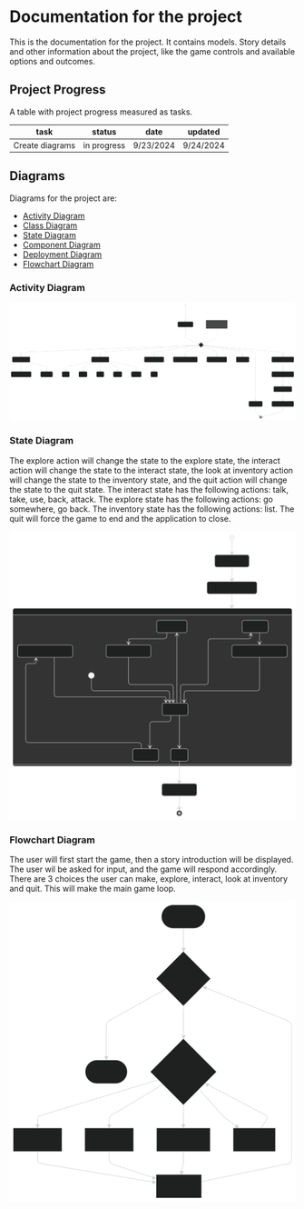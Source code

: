 # Documentation for the project

This is the documentation for the project. It contains models.
Story details and other information about the project, like 
the game controls and available options and outcomes.

## Project Progress

A table with project progress measured as tasks.

| task            | status      | date      | updated   |
|-----------------|-------------|-----------|-----------|
| Create diagrams | in progress | 9/23/2024 | 9/24/2024 |

## Diagrams

Diagrams for the project are:

- [Activity Diagram](#activity-diagram)
- [Class Diagram]()
- [State Diagram](#state-diagram)
- [Component Diagram]()
- [Deployment Diagram]()
- [Flowchart Diagram](#flowchart-diagram)


### Activity Diagram

![Activity Diagram](./assets/activityDiagram.svg)

### State Diagram

The explore action will  change the state to the explore state, the interact action will change the state to
the interact state, the look at inventory action will change the state to the inventory
state, and the quit action will change the state to the quit state. The interact state
has the following actions: talk, take, use, back, attack. The explore state has the following
actions: go somewhere, go back. The inventory state has the following actions: list. 
The quit will force the game to end and the application to close.

![State diagram](./assets/stateDiagram.svg)

### Flowchart Diagram

The user will first start the game, then a story introduction will be displayed.
The user wil be asked for input, and the game will respond accordingly. There
are 3 choices the user can make, explore, interact, look at inventory and quit.
This will make the main game loop.

![Flowchart Diagram](./assets/flowchartDiagram.svg)
